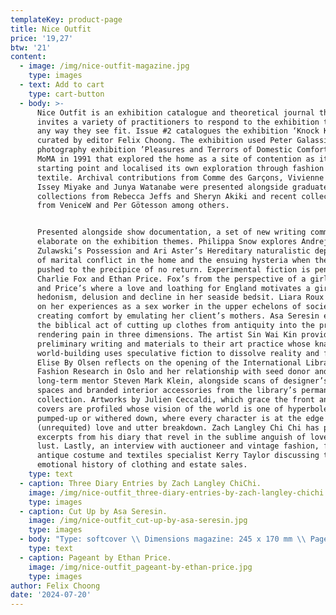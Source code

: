 ```yaml
---
templateKey: product-page
title: Nice Outfit
price: '19,27'
btw: '21'
content:
  - image: /img/nice-outfit-magazine.jpg
    type: images
  - text: Add to cart
    type: cart-button
  - body: >-
      Nice Outfit is an exhibition catalogue and theoretical journal that
      invites a variety of practitioners to respond to the exhibition themes in
      any way they see fit. Issue #2 catalogues the exhibition ‘Knock Knock’
      curated by editor Felix Choong. The exhibition used Peter Galassi’s
      photography exhibition ’Pleasures and Terrors of Domestic Comfort’ held at
      MoMA in 1991 that explored the home as a site of contention as its
      starting point and localised its own exploration through fashion and
      textile. Archival contributions from Comme des Garçons, Vivienne Westwood,
      Issey Miyake and Junya Watanabe were presented alongside graduate
      collections from Rebecca Jeffs and Sheryn Akiki and recent collections
      from VeniceW and Per Götesson among others. 


      Presented alongside show documentation, a set of new writing commissions
      elaborate on the exhibition themes. Philippa Snow explores Andrej
      Zulawski’s Possession and Ari Aster’s Hereditary naturalistic depictions
      of marital conflict in the home and the ensuing hysteria when these are
      pushed to the precipice of no return. Experimental fiction is penned by
      Charlie Fox and Ethan Price. Fox’s from the perspective of a girl’s dress,
      and Price’s where a love and loathing for England motivates a girl’s
      hedonism, delusion and decline in her seaside bedsit. Liara Roux reflects
      on her experiences as a sex worker in the upper echelons of society,
      creating comfort by emulating her client’s mothers. Asa Seresin explores
      the biblical act of cutting up clothes from antiquity into the present day
      rendering pain in three dimensions. The artist Sin Wai Kin provides
      preliminary writing and materials to their art practice whose knack for
      world-building uses speculative fiction to dissolve reality and fantasy.
      Elise By Olsen reflects on the opening of the International Library of
      Fashion Research in Oslo and her relationship with seed donor and
      long-term mentor Steven Mark Klein, alongside scans of designer’s domestic
      spaces and branded interior accessories from the library’s permanent
      collection. Artworks by Julien Ceccaldi, which grace the front and back
      covers are profiled whose vision of the world is one of hyperbole,
      pumped-up or withered down, where every character is at the edge of
      (unrequited) love and utter breakdown. Zach Langley Chi Chi has provided
      excerpts from his diary that revel in the sublime anguish of love and
      lust. Lastly, an interview with auctioneer and vintage fashion, fine
      antique costume and textiles specialist Kerry Taylor discussing the
      emotional history of clothing and estate sales.
    type: text
  - caption: Three Diary Entries by Zach Langley ChiChi.
    image: /img/nice-outfit_three-diary-entries-by-zach-langley-chichi.jpg
    type: images
  - caption: Cut Up by Asa Seresin.
    image: /img/nice-outfit_cut-up-by-asa-seresin.jpg
    type: images
  - body: "Type: softcover \\ Dimensions magazine: 245 x 170 mm \\ Pages: 148 \\ Editor: Felix Choong \\ Graphic design: LOUMT \\ Art direction: Felix Choong & LOUMT \\ Printing: Bishops Printing \\ Binding: Perfect Binding\L \\ Publisher: Nice Outfit Press \\ Cover artwork: Julie Ceccaldi \\ Language: English \\ Contributors: Julien Ceccaldi, Zach Langley ChiChi, Felix Choong, Charlie Fox, Iris Ichiya, Rory Mullen, Elise By Olsen, Ethan Price, Liara Roux, Asa Seresin, Sin Wai Kin, Philippa Snow, Kerry Taylor\L \\ Release date: November 2023"
    type: text
  - caption: Pageant by Ethan Price.
    image: /img/nice-outfit_pageant-by-ethan-price.jpg
    type: images
author: Felix Choong
date: '2024-07-20'
---
```



